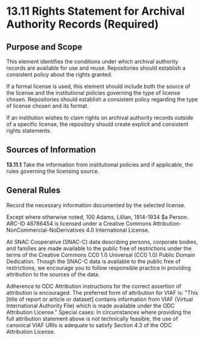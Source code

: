# 13.11 Rights Statement for Archival Authority Records (Required)

## Purpose and Scope
This element identifies the conditions under which archival authority records are available for use and reuse.  Repositories should establish a consistent policy about the rights granted.

If a formal license is used, this element should include both the source of the license and the institutional policies governing the type of license chosen.  Repositories should establish a consistent policy regarding the type of license chosen and its format.

If an institution wishes to claim rights on archival authority records outside of a specific license, the repository should create explicit and consistent rights statements.

## Sources of Information
**13.11.1**
Take the information from institutional policies and if applicable, the rules governing the licensing source.

## General Rules
Record the necessary information documented by the selected license.

<p class="dacs-example">Except where otherwise noted, 100 Adams, Lillian, 1914-1934 $a Person.
ARC-ID 46786454 is licensed under a Creative Commons Attribution-NonCommercial-NoDerivatives 4.0 International License.</p>

<p class="dacs-example">All SNAC Cooperative (SNAC-C) data describing persons, corporate bodies, and families are made available to the public free of restrictions under the terms of the Creative Commons CC0 1.0 Universal (CC0 1.0) Public Domain Dedication.
Though the SNAC-C data is available to the public free of restrictions, we encourage you to follow responsible practice in providing attribution to the sources of the data.</p>
 
<p class="dacs-example">Adherence to ODC Attribution instructions for the correct assertion of attribution is encouraged. The preferred form of attribution for VIAF is:
"This [title of report or article or dataset] contains information from VIAF (Virtual International Authority File) which is made available under the ODC Attribution License."
Special cases: In circumstances where providing the full attribution statement above is not technically feasible, the use of canonical VIAF URIs is adequate to satisfy Section 4.3 of the ODC Attribution License.</p>
